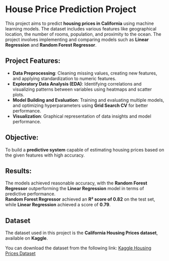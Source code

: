 # House Price Prediction Project

This project aims to predict **housing prices in California** using machine learning models. The dataset includes various features like geographical location, the number of rooms, population, and proximity to the ocean. The project involves implementing and comparing models such as **Linear Regression** and **Random Forest Regressor**.

## Project Features:
- **Data Preprocessing**: Cleaning missing values, creating new features, and applying standardization to numeric features.
- **Exploratory Data Analysis (EDA)**: Identifying correlations and visualizing patterns between variables using heatmaps and scatter plots.
- **Model Building and Evaluation**: Training and evaluating multiple models, and optimizing hyperparameters using **Grid Search CV** for better performance.
- **Visualization**: Graphical representation of data insights and model performance.

## Objective:
To build a **predictive system** capable of estimating housing prices based on the given features with high accuracy.

## Results:
The models achieved reasonable accuracy, with the **Random Forest Regressor** outperforming the **Linear Regression** model in terms of predictive performance.  
**Random Forest Regressor** achieved an **R² score of 0.82** on the test set, while **Linear Regression** achieved a score of **0.79**.

## Dataset
The dataset used in this project is the **California Housing Prices dataset**, available on **Kaggle**.

You can download the dataset from the following link:
[Kaggle Housing Prices Dataset](https://www.kaggle.com/datasets/camnugent/california-housing-prices/code)
